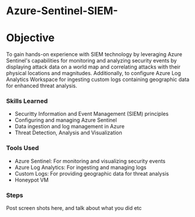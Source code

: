 # Azure-Sentinel-SIEM-

# Objective
To gain hands-on experience with SIEM technology by leveraging Azure Sentinel's capabilities for monitoring and analyzing security events by displaying attack data on a world map and correlating attacks with their physical locations and magnitudes. Additionally, to configure Azure Log Analytics Workspace for ingesting custom logs containing geographic data for enhanced threat analysis.


### Skills Learned
- Securitty Information and Event Management (SIEM) principles
- Configuring and managing Azure Sentinel
- Data ingestion and log management in Azure
- Threat Detection, Analysis and Visualization

### Tools Used
- Azure Sentinel: For monitoring and visualizing security events
- Azure Log Analytics: For ingesting and managing logs
- Custom Logs: For providing geographic data for threat analysis
- Honeypot VM

### Steps
Post screen shots here, and talk about what you did etc
